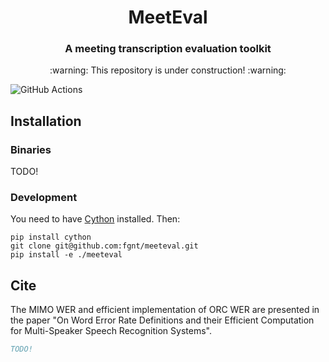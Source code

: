 <h1 align="center">MeetEval</h1> 
<h3 align="center">A meeting transcription evaluation toolkit</h3>

<p align="center">:warning: This repository is under construction! :warning:</p>

![GitHub Actions](https://github.com/fgnt/meeteval/actions/workflows/pytest.yml/badge.svg)

## Installation

### Binaries

TODO!

### Development
You need to have [Cython](https://cython.org/) installed.
Then:
```shell
pip install cython
git clone git@github.com:fgnt/meeteval.git
pip install -e ./meeteval
```

## Cite
The MIMO WER and efficient implementation of ORC WER are presented in the paper "On Word Error Rate Definitions and their Efficient Computation for Multi-Speaker Speech Recognition Systems".
```bibtex
TODO!
```
